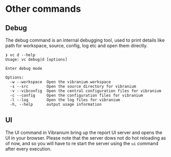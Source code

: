 # Other commands

## Debug

The debug command is an internal debugging tool, used to print details like path for workspace, source, config, log etc and open them directly.

```shell
❯ vc d --help
Usage: vc debug|d [options]

Enter debug mode

Options:
  -w --workspace  Open the vibranium workspace
  -s --src        Open the source directory for vibranium
  -v --vibconfig  Open the central configuration files for vibranium
  -c --config     Open the configuration files for vibranium
  -l --log        Open the log files for vibranium
  -h, --help      output usage information

```

## UI

The UI command in Vibranium bring up the report UI server and opens the UI in your browser.
Please note that the server dows not do hot reloading as of now, and so you will have to re start the server using the `ui` command after every execution.